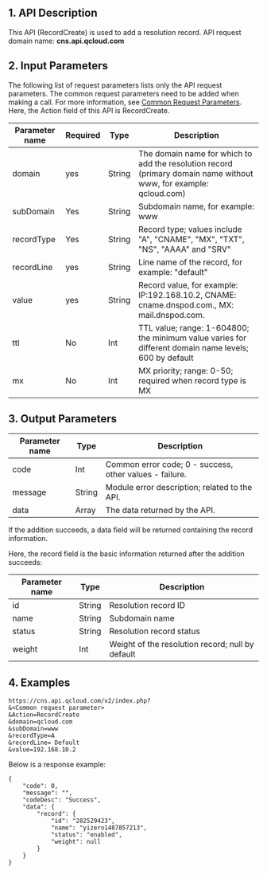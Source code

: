 ## 1. API Description
This API (RecordCreate) is used to add a resolution record.
API request domain name: **cns.api.qcloud.com**

## 2. Input Parameters
The following list of request parameters lists only the API request parameters. The common request parameters need to be added when making a call. For more information, see [Common Request Parameters](https://intl.cloud.tencent.com/document/api/377/4153). Here, the Action field of this API is RecordCreate.

| Parameter name | Required | Type | Description |
|---------|---------|---------|---------|
| domain | yes | String | The domain name for which to add the resolution record (primary domain name without www, for example: qcloud.com) |
| subDomain | Yes | String | Subdomain name, for example: www |
| recordType | Yes | String | Record type; values include "A", "CNAME", "MX", "TXT", "NS", "AAAA" and "SRV" |
| recordLine | yes | String | Line name of the record, for example: "default" |
| value | yes | String | Record value, for example: IP:192.168.10.2, CNAME: cname.dnspod.com., MX: mail.dnspod.com. |
| ttl | No | Int | TTL value; range: 1-604800; the minimum value varies for different domain name levels; 600 by default |
| mx | No | Int | MX priority; range: 0-50; required when record type is MX |

## 3. Output Parameters
| Parameter name | Type | Description |
|---------|---------|---------|
| code | Int | Common error code; 0 - success, other values - failure. |
| message | String | Module error description; related to the API. |
| data | Array | The data returned by the API. |

If the addition succeeds, a data field will be returned containing the record information.

Here, the record field is the basic information returned after the addition succeeds:

| Parameter name | Type | Description |
|---------|---------|---------|
| id | String | Resolution record ID |
| name | String | Subdomain name |
| status | String | Resolution record status |
| weight | Int | Weight of the resolution record; null by default |


## 4. Examples
```
https://cns.api.qcloud.com/v2/index.php?
&<Common request parameter>
&Action=RecordCreate
&domain=qcloud.com
&subDomain=www
&recordType=A
&recordLine= Default
&value=192.168.10.2
```


Below is a response example:
```
{
	"code": 0,
	"message": "",
	"codeDesc": "Success",
	"data": {
		"record": {
			"id": "282529423",
			"name": "yizero1487857213",
			"status": "enabled",
			"weight": null
		}
	}
}
```
